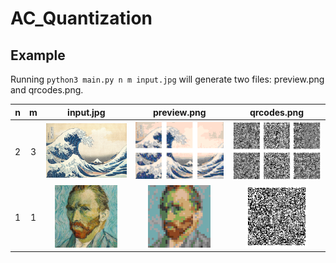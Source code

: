 # AC_Quantization

## Example

Running `python3 main.py n m input.jpg` will generate two files: preview.png and qrcodes.png.

 n|m|input.jpg|preview.png|qrcodes.png
:-:|:-:|:--------:|:---------:|:----------:
2|3|<img src="examples/1/input.jpg?raw=true" width="200">|<img src="examples/1/preview.png?raw=true" width="200">|<img src="examples/1/qrcodes.png?raw=true" width="200">
1|1|<img src="examples/2/input.jpg?raw=true" width="100">|<img src="examples/2/preview.png?raw=true" width="100">|<img src="examples/2/qrcodes.png?raw=true" width="100">







